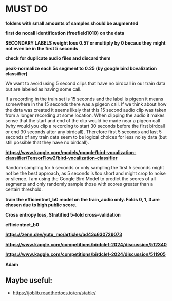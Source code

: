 # MUST DO

**folders with small amounts of samples should be augmented**

**first do nocall identification (freefield1010) on the data**

**SECONDARY LABELS weight loss 0.5? or multiply by 0 becaus they might not even be in the first 5 seconds**

**check for duplicate audio files and discard them**

**peak-normalize each 5s segment to 0.25 (by google bird bovalization classifier)**

We want to avoid using 5 second clips that have no birdcall in our train data but are labeled as having some call.

If a recording in the train set is 15 seconds and the label is pigeon it means somewhere in the 15 seconds there was a pigeon call. If we think about how the data was created it seems likely that this 15 second audio clip was taken from a longer recording at some location. When clipping the audio it makes sense that the start and end of the clip would be made near a pigeon call (why would you clip a recording to start 30 seconds before the first birdcall or end 30 seconds after any birdcall). Therefore first 5 seconds and last 5 seconds of any train data seem to be logical choices for less noisy data (but still possible that they have no birdcall).

**https://www.kaggle.com/models/google/bird-vocalization-classifier/TensorFlow2/bird-vocalization-classifier**

Random sampling for 5 seconds or only sampling the first 5 seconds might not be the best approach, as 5 seconds is too short and might crop to noise or silence. I am using the Google Bird Model to predict the scores of all segments and only randomly sample those with scores greater than a certain threshold.

**train the efficientnet_b0 model on the train_audio only. Folds 0, 1, 3 are chosen due to high public score.**

**Cross entropy loss, Stratified 5-fold cross-validation**

**efficientnet_b0**

**https://zenn.dev/yuto_mo/articles/ad43c630729073**

**https://www.kaggle.com/competitions/birdclef-2024/discussion/512340**

**https://www.kaggle.com/competitions/birdclef-2024/discussion/511905**

**Adam**



## Maybe useful:
 - https://joblib.readthedocs.io/en/stable/
